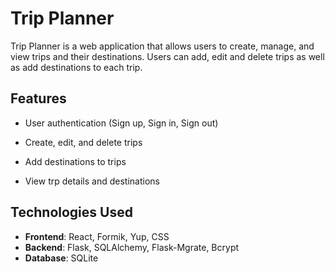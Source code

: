 # Trip Planner

Trip Planner is a web application that allows users to create, manage, and view trips and their destinations. Users can add, edit and delete trips as well as add destinations to each trip.


## Features

* User authentication (Sign up, Sign in, Sign out)

* Create, edit, and delete trips

* Add destinations to trips

* View trp details and destinations


## Technologies Used

- **Frontend**: React, Formik, Yup, CSS
- **Backend**: Flask, SQLAlchemy, Flask-Mgrate, Bcrypt
- **Database**: SQLite

